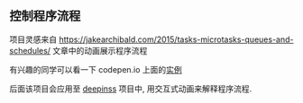 控制程序流程
-----------

项目灵感来自 <https://jakearchibald.com/2015/tasks-microtasks-queues-and-schedules/> 文章中的动画展示程序流程

有兴趣的同学可以看一下 codepen.io 上面的[实例](https://codepen.io/aizhizhi/pen/LeMQQv)

后面该项目会应用至 [deepinss](https://github.com/Jiang-Xuan/deepinss) 项目中, 用交互式动画来解释程序流程.
